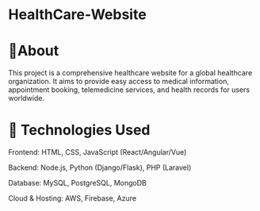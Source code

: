# HealthCare-Website

# 📌About
This project is a comprehensive healthcare website for a global healthcare organization. It aims to provide easy access to medical information, appointment booking, telemedicine services, and health records for users worldwide.
          
# 🔧 Technologies Used
Frontend: HTML, CSS, JavaScript (React/Angular/Vue)

Backend: Node.js, Python (Django/Flask), PHP (Laravel)

Database: MySQL, PostgreSQL, MongoDB

Cloud & Hosting: AWS, Firebase, Azure
